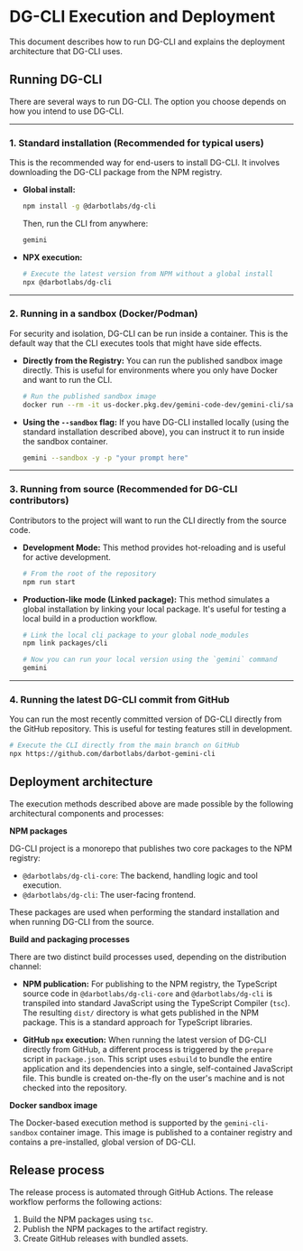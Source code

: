 # DG-CLI Execution and Deployment

This document describes how to run DG-CLI and explains the deployment architecture that DG-CLI uses.

## Running DG-CLI

There are several ways to run DG-CLI. The option you choose depends on how you intend to use DG-CLI.

---

### 1. Standard installation (Recommended for typical users)

This is the recommended way for end-users to install DG-CLI. It involves downloading the DG-CLI package from the NPM registry.

- **Global install:**

  ```bash
  npm install -g @darbotlabs/dg-cli
  ```

  Then, run the CLI from anywhere:

  ```bash
  gemini
  ```

- **NPX execution:**

  ```bash
  # Execute the latest version from NPM without a global install
  npx @darbotlabs/dg-cli
  ```

---

### 2. Running in a sandbox (Docker/Podman)

For security and isolation, DG-CLI can be run inside a container. This is the default way that the CLI executes tools that might have side effects.

- **Directly from the Registry:**
  You can run the published sandbox image directly. This is useful for environments where you only have Docker and want to run the CLI.
  ```bash
  # Run the published sandbox image
  docker run --rm -it us-docker.pkg.dev/gemini-code-dev/gemini-cli/sandbox:0.1.1
  ```
- **Using the `--sandbox` flag:**
  If you have DG-CLI installed locally (using the standard installation described above), you can instruct it to run inside the sandbox container.
  ```bash
  gemini --sandbox -y -p "your prompt here"
  ```

---

### 3. Running from source (Recommended for DG-CLI contributors)

Contributors to the project will want to run the CLI directly from the source code.

- **Development Mode:**
  This method provides hot-reloading and is useful for active development.
  ```bash
  # From the root of the repository
  npm run start
  ```
- **Production-like mode (Linked package):**
  This method simulates a global installation by linking your local package. It's useful for testing a local build in a production workflow.

  ```bash
  # Link the local cli package to your global node_modules
  npm link packages/cli

  # Now you can run your local version using the `gemini` command
  gemini
  ```

---

### 4. Running the latest DG-CLI commit from GitHub

You can run the most recently committed version of DG-CLI directly from the GitHub repository. This is useful for testing features still in development.

```bash
# Execute the CLI directly from the main branch on GitHub
npx https://github.com/darbotlabs/darbot-gemini-cli
```

## Deployment architecture

The execution methods described above are made possible by the following architectural components and processes:

**NPM packages**

DG-CLI project is a monorepo that publishes two core packages to the NPM registry:

- `@darbotlabs/dg-cli-core`: The backend, handling logic and tool execution.
- `@darbotlabs/dg-cli`: The user-facing frontend.

These packages are used when performing the standard installation and when running DG-CLI from the source.

**Build and packaging processes**

There are two distinct build processes used, depending on the distribution channel:

- **NPM publication:** For publishing to the NPM registry, the TypeScript source code in `@darbotlabs/dg-cli-core` and `@darbotlabs/dg-cli` is transpiled into standard JavaScript using the TypeScript Compiler (`tsc`). The resulting `dist/` directory is what gets published in the NPM package. This is a standard approach for TypeScript libraries.

- **GitHub `npx` execution:** When running the latest version of DG-CLI directly from GitHub, a different process is triggered by the `prepare` script in `package.json`. This script uses `esbuild` to bundle the entire application and its dependencies into a single, self-contained JavaScript file. This bundle is created on-the-fly on the user's machine and is not checked into the repository.

**Docker sandbox image**

The Docker-based execution method is supported by the `gemini-cli-sandbox` container image. This image is published to a container registry and contains a pre-installed, global version of DG-CLI.

## Release process

The release process is automated through GitHub Actions. The release workflow performs the following actions:

1.  Build the NPM packages using `tsc`.
2.  Publish the NPM packages to the artifact registry.
3.  Create GitHub releases with bundled assets.

